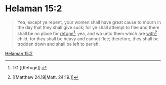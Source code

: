 # Helaman 15:2

> Yea, except ye repent, your women shall have great cause to mourn in the day that they shall give suck; for ye shall attempt to flee and there shall be no place for <u>refuge</u>[^a]; yea, and wo unto them which are <u>with</u>[^b] child, for they shall be heavy and cannot flee; therefore, they shall be trodden down and shall be left to perish.

[Helaman 15:2](https://www.churchofjesuschrist.org/study/scriptures/bofm/hel/15?lang=eng&id=p2#p2)


[^a]: TG [[Refuge]].
[^b]: [[Matthew 24.19|Matt. 24:19.]]
